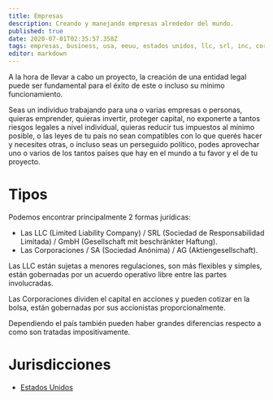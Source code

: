 ```yaml
---
title: Empresas
description: Creando y manejando empresas alrededor del mundo.
published: true
date: 2020-07-01T02:35:57.358Z
tags: empresas, business, usa, eeuu, estados unidos, llc, srl, inc, corp, gmbh, sa, ag, corporation, corporacion, taxes, impuestos, united states
editor: markdown
---
```


A la hora de llevar a cabo un proyecto, la creación de una entidad legal puede ser fundamental para el éxito de este o incluso su mínimo funcionamiento.

Seas un individuo trabajando para una o varias empresas o personas, quieras emprender, quieras invertir, proteger capital, no exponerte a tantos riesgos legales a nivel individual, quieras reducir tus impuestos al mínimo posible, o las leyes de tu país no sean compatibles con lo que querés hacer y necesites otras, o incluso seas un perseguido político, podes aprovechar uno o varios de los tantos países que hay en el mundo a tu favor y el de tu proyecto.

# Tipos

Podemos encontrar principalmente 2 formas jurídicas:

- Las LLC (Limited Liability Company) / SRL (Sociedad de Responsabilidad Limitada) / GmbH (Gesellschaft mit beschränkter Haftung).
- Las Corporaciones / SA (Sociedad Anónima) / AG (Aktiengesellschaft).

Las LLC están sujetas a menores regulaciones, son más flexibles y simples, están gobernadas por un acuerdo operativo libre entre las partes involucradas.

Las Corporaciones dividen el capital en acciones y pueden cotizar en la bolsa, están gobernadas por sus accionistas proporcionalmente.

Dependiendo el país también pueden haber grandes diferencias respecto a como son tratadas impositivamente.

# Jurisdicciones

- [Estados Unidos](/es/business/usa)
